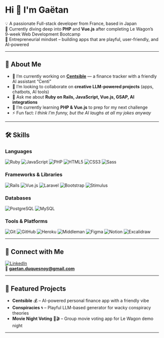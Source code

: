 # Hi 👋 I'm Gaëtan

💡 A passionate Full-stack developer from France, based in Japan  
🌱 Currently diving deep into **PHP** and **Vue.js** after completing Le Wagon’s 9-week Web Development Bootcamp  
🚀 Entrepreneurial mindset – building apps that are playful, user-friendly, and AI-powered  

---

## 🌟 About Me
- 🔭 I’m currently working on **[Centsible](https://github.com/GaetanDuq/centsible)** — a finance tracker with a friendly AI assistant “Centi”  
- 🤝 I’m looking to collaborate on **creative LLM-powered projects** (apps, chatbots, AI tools)  
- 💬 Ask me about **Ruby on Rails, JavaScript, Vue.js, GSAP, AI integrations**  
- 🌱 I’m currently learning **PHP & Vue.js** to prep for my next challenge  
- ⚡ Fun fact: *I think I’m funny, but the AI laughs at all my jokes anyway*  

---

## 🛠️ Skills

### Languages
![Ruby](https://img.shields.io/badge/Ruby-CC342D?style=for-the-badge&logo=ruby&logoColor=white)
![JavaScript](https://img.shields.io/badge/JavaScript-F7DF1E?style=for-the-badge&logo=javascript&logoColor=black)
![PHP](https://img.shields.io/badge/PHP-777BB4?style=for-the-badge&logo=php&logoColor=white)
![HTML5](https://img.shields.io/badge/HTML5-E34F26?style=for-the-badge&logo=html5&logoColor=white)
![CSS3](https://img.shields.io/badge/CSS3-1572B6?style=for-the-badge&logo=css3&logoColor=white)
![Sass](https://img.shields.io/badge/Sass-CC6699?style=for-the-badge&logo=sass&logoColor=white)

### Frameworks & Libraries
![Rails](https://img.shields.io/badge/Rails-D30001?style=for-the-badge&logo=rubyonrails&logoColor=white)
![Vue.js](https://img.shields.io/badge/Vue.js-35495E?style=for-the-badge&logo=vuedotjs&logoColor=4FC08D)
![Laravel](https://img.shields.io/badge/Laravel-FF2D20?style=for-the-badge&logo=laravel&logoColor=white)
![Bootstrap](https://img.shields.io/badge/Bootstrap-7952B3?style=for-the-badge&logo=bootstrap&logoColor=white)
![Stimulus](https://img.shields.io/badge/Stimulus-6B7280?style=for-the-badge) 

### Databases
![PostgreSQL](https://img.shields.io/badge/PostgreSQL-316192?style=for-the-badge&logo=postgresql&logoColor=white)
![MySQL](https://img.shields.io/badge/MySQL-4479A1?style=for-the-badge&logo=mysql&logoColor=white)

### Tools & Platforms
![Git](https://img.shields.io/badge/Git-F05032?style=for-the-badge&logo=git&logoColor=white)
![GitHub](https://img.shields.io/badge/GitHub-181717?style=for-the-badge&logo=github&logoColor=white)
![Heroku](https://img.shields.io/badge/Heroku-430098?style=for-the-badge&logo=heroku&logoColor=white)
![Middleman](https://img.shields.io/badge/Middleman-E9573F?style=for-the-badge&logo=rubygems&logoColor=white)
![Figma](https://img.shields.io/badge/Figma-F24E1E?style=for-the-badge&logo=figma&logoColor=white)
![Notion](https://img.shields.io/badge/Notion-000000?style=for-the-badge&logo=notion&logoColor=white)
![Excalidraw](https://img.shields.io/badge/Excalidraw-6965DB?style=for-the-badge)


---


## 🔗 Connect with Me
[![LinkedIn](https://img.shields.io/badge/LinkedIn-blue?logo=linkedin&logoColor=white)](https://linkedin.com/in/gaetanduquesnoy)  
📧 **gaetan.duquesnoy@gmail.com**

---

## 🌟 Featured Projects
- **Centsible** 💰 – AI-powered personal finance app with a friendly vibe  
- **Conspiracies** 🌀 – Playful LLM-based generator for wacky conspiracy theories  
- **Movie Night Voting** 🍕🎬 – Group movie voting app for Le Wagon demo night  

---
